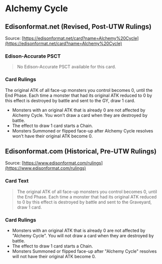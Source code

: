 # Alchemy Cycle

## Edisonformat.net (Revised, Post-UTW Rulings)

Source: [https://edisonformat.net/card?name=Alchemy%20Cycle](https://edisonformat.net/card?name=Alchemy%20Cycle)

### Edison-Accurate PSCT

> No Edison-Accurate PSCT available for this card.

### Card Rulings

The original ATK of all face-up monsters you control becomes 0, until the End Phase. Each time a monster that had its original ATK reduced to 0 by this effect is destroyed by battle and sent to the GY, draw 1 card.
*   Monsters with an original ATK that is already 0 are not affected by Alchemy Cycle. You won't draw a card when they are destroyed by battle.
*   The effect to draw 1 card starts a Chain.
*   Monsters Summoned or flipped face-up after Alchemy Cycle resolves won't have their original ATK become 0.


## Edisonformat.com (Historical, Pre-UTW Rulings)

Source: [https://www.edisonformat.com/rulings](https://www.edisonformat.com/rulings)

### Card Text

> The original ATK of all face-up monsters you control becomes 0, until the End Phase. Each time a monster that had its original ATK reduced to 0 by this effect is destroyed by battle and sent to the Graveyard, draw 1 card.

### Card Rulings

*   Monsters with an original ATK that is already 0 are not affected by "Alchemy Cycle". You will not draw a card when they are destroyed by battle.
*   The effect to draw 1 card starts a Chain.
*   Monsters Summoned or flipped face-up after "Alchemy Cycle" resolves will not have their original ATK become 0.


